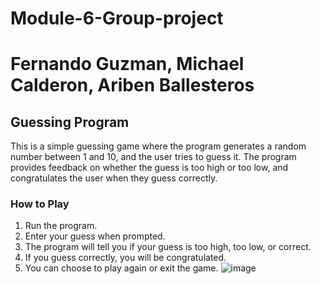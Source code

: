 # Module-6-Group-project

# Fernando Guzman, Michael Calderon, Ariben Ballesteros

## Guessing Program

This is a simple guessing game where the program generates a random number between 1 and 10, and the user tries to guess it. The program provides feedback on whether the guess is too high or too low, and congratulates the user when they guess correctly.

### How to Play

1. Run the program.
2. Enter your guess when prompted.
3. The program will tell you if your guess is too high, too low, or correct.
4. If you guess correctly, you will be congratulated.
5. You can choose to play again or exit the game.
![image](https://github.com/user-attachments/assets/c2d1ffef-6cfe-49a3-8c07-4f524ce22c85)
